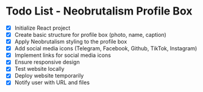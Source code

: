 # Todo List - Neobrutalism Profile Box

- [x] Initialize React project
- [x] Create basic structure for profile box (photo, name, caption)
- [x] Apply Neobrutalism styling to the profile box
- [x] Add social media icons (Telegram, Facebook, Github, TikTok, Instagram)
- [x] Implement links for social media icons
- [x] Ensure responsive design
- [x] Test website locally
- [x] Deploy website temporarily
- [x] Notify user with URL and files
